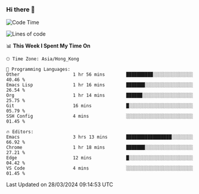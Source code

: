 ### Hi there 👋

<!--
**nicehiro/nicehiro** is a ✨ _special_ ✨ repository because its `README.md` (this file) appears on your GitHub profile.

Here are some ideas to get you started:

- 🔭 I’m currently working on ...
- 🌱 I’m currently learning ...
- 👯 I’m looking to collaborate on ...
- 🤔 I’m looking for help with ...
- 💬 Ask me about ...
- 📫 How to reach me: ...
- 😄 Pronouns: ...
- ⚡ Fun fact: ...
-->

<!--START_SECTION:waka-->
![Code Time](http://img.shields.io/badge/Code%20Time-294%20hrs%2029%20mins-blue)

![Lines of code](https://img.shields.io/badge/From%20Hello%20World%20I%27ve%20Written-2.6%20million%20lines%20of%20code-blue)

📊 **This Week I Spent My Time On** 

```text
🕑︎ Time Zone: Asia/Hong_Kong

💬 Programming Languages: 
Other                    1 hr 56 mins        ██████████░░░░░░░░░░░░░░░   40.46 % 
Emacs Lisp               1 hr 16 mins        ███████░░░░░░░░░░░░░░░░░░   26.54 % 
Org                      1 hr 14 mins        ██████░░░░░░░░░░░░░░░░░░░   25.75 % 
Git                      16 mins             █░░░░░░░░░░░░░░░░░░░░░░░░   05.79 % 
SSH Config               4 mins              ░░░░░░░░░░░░░░░░░░░░░░░░░   01.45 % 

🔥 Editors: 
Emacs                    3 hrs 13 mins       █████████████████░░░░░░░░   66.92 % 
Chrome                   1 hr 18 mins        ███████░░░░░░░░░░░░░░░░░░   27.21 % 
Edge                     12 mins             █░░░░░░░░░░░░░░░░░░░░░░░░   04.42 % 
VS Code                  4 mins              ░░░░░░░░░░░░░░░░░░░░░░░░░   01.45 % 
```


 Last Updated on 28/03/2024 09:14:53 UTC
<!--END_SECTION:waka-->
